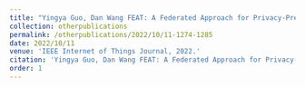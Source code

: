 ```yaml
---
title: "Yingya Guo, Dan Wang FEAT: A Federated Approach for Privacy-Preserving Network Traffic Classification in Heterogeneous Environments."
collection: otherpublications
permalink: /otherpublications/2022/10/11-1274-1285
date: 2022/10/11
venue: 'IEEE Internet of Things Journal, 2022.'
citation: 'Yingya Guo, Dan Wang FEAT: A Federated Approach for Privacy-Preserving Network Traffic Classification in Heterogeneous Environments, IEEE Internet of Things Journal , 2022, 10(2): 1274-1285'
order: 1
---
```

